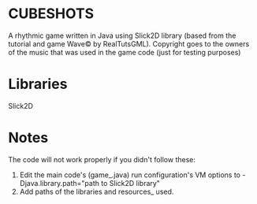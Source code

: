 # CUBESHOTS
A rhythmic game written in Java using Slick2D library (based from the tutorial and game Wave© by RealTutsGML). Copyright goes to the owners of the music that was used in the game code (just for testing purposes)
# Libraries
Slick2D
# Notes
The code will not work properly if you didn't follow these:
1. Edit the main code's (game_.java) run configuration's VM options to -Djava.library.path="path to Slick2D library"
2. Add paths of the libraries and resources_ used.
